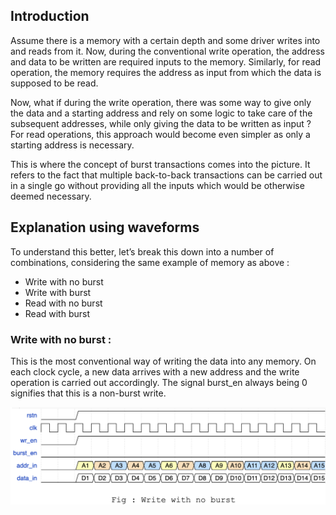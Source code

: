 ## Introduction
Assume there is a memory with a certain depth and some driver writes into and reads from it. Now, during the conventional write operation, the address and data to be written are required inputs to the memory. Similarly, for read operation, the memory requires the address as input from which the data is supposed to be read. 

Now, what if during the write operation, there was some way to give only the data and a starting address and rely on some logic to take care of the subsequent addresses, while only giving the data to be written as input ? For read operations, this approach would become even simpler as only a starting address is necessary. 

This is where the concept of burst transactions comes into the picture. It refers to the fact that multiple back-to-back transactions can be carried out in a single go without providing all the inputs which would be otherwise deemed necessary.

## Explanation using waveforms 

To understand this better, let’s break this down into a number of combinations, considering the same example of memory as above : 

  * Write with no burst
  * Write with burst
  * Read with no burst
  * Read with burst

### Write with no burst : 
This is the most conventional way of writing the data into any memory. On each clock cycle, a new data arrives with a new address and the write operation is carried out accordingly. The signal burst_en always being 0 signifies that this is a non-burst write.

![Write with no burst](https://github.com/RadioactiveScandium/Digital-Logic-Design/blob/main/Concepts/Others/Burst%20Transactions/Images/WR_with_no_burst.png)